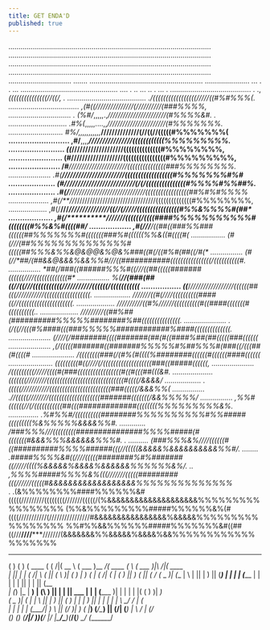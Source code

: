 ```yaml
---
title: GET ENDA'D
published: true
---
```

....................................................................................................
....................................................................................................
....................................................................................................
....................................................................................................
 ............................... .......    ........................................................
 ...................... ...       . .          ...  ................................................
 ....   . ..   ... ..  .                      ...         . ........................................
 .                               .,*(((((((((((((((//((/,  . .......................................
                            ./(((((((((((((((((/////((#%#%%%(.   ...................................
                         ,(#((///////////////(//////////(###%%%%,    ...............................
           .           (%#/*,,,,,.,*///////////////////////(#%%%%&#. . .............................
                    .#%(*,,,,,....,,*///////////////////////(#%%%%%%%.   ...........................
                   #%/,,,,,,,,,,,***//////////////(//((//(((((#%%%%%%%(   ..........................
                 ,#/**,,,,*********////////////////((((((((((((%%%%%%%%%.   ........................
                ((*************///////////////////((((((((((((((#%%%%%%%%,   .......................
               (#************///////////////////((((((((((((((((#%%%%%%%%%,   ......................
              /#**********///////////////////////(((((((((((((((###%%%%%%%%.   .....................
             .#(********///////////////////////((((((((((((((((((#%%%%%%%#%#    ....................
             (#/*****/////////////////////////(/(/(((((((((((((((#%%%%#%%##%.   ....................
            .#(/***//////////////////////////////(((((((((((((((((##%#%#%%%%*   ....................
            ,#(/**//*////////////////////////////////((((((((((((((#%%%%%%%%,    ...................
            ,#(/**///*****///////////////((//(/////((((((((((((((((#%%&%%%%#(##* ...................
            ,#(/**********///////((((((/((((####%%%%%%%%%%%#((((((((#%%&%#((((##/ ..................
            ,#(///**/((##((###%%###((((((##%%%%%%%#(((((((###%#((((((%%&((#((((#(  .................
            (#(///(##%%%%%%%%%%%%%%#(((((##%%%&%%&@&@@&%@&%###((#(/((#%#(##((/#(*   ................
            (#(//*##/(##&&@&&&%&&%%#///((###########((((((((((((((((/((((((((((#.   ................
            *##(**/###((######%%%#((///((##(((((#######((((((////(((((((((((((#*    ................
             *%(****//(###(##((//((///(((((((((((///////////((((((/(((((((((((*    .................
              ((***/*/////////////////((((((##(((///////////((((((((((((((((((.   ..................
               /*******//////((#(/*///((((((((((####((//(((((((((((((((((((((.   ...................
               *//*////////((#%/*/////((((((((((#((####(((((((#((((((((((..      ...................
               /////////((##%##(##########%%%%%########%##(((((((((((((((.     .....................
               .(/((//(((#%####(((###%%%%%############%####((((((((((((((.     .....................
                (////(/########((((#######(##(#((####%##(##(((((###((((((      .....................
                ,(/(((((#######((#######%%%%%#%##%%%#(###((/(((##(#((((#*      .....................
                 /((((((((###(/(#%(#((((%########((((((#((((((####((((((      ......................
                  (((((((((#((////(/(((((((((((((((((((###((#####((((((,       .....................
                   /(((((((((/////((((#(###(((((((((((((((((#((#(((##(((&#.     ....................
                     (((((((////////((((((((((((((((((((((((((((((#((((/&&&&/     ..................
                      .(((((///////////((((((((((((((((((((((((###(((((/&&&%%(      ................
                     .//(((((////////((((((((((((((((((((#######(((((((/&&%%%%%/    ................
                   ,%%#*((((((//(/(((((((((((##(((#############((((((((%%%%%%%%%&%.  ...............
                 .%#%%#*/((((((((((########%%%%%%%%%%#%%#####(((((((((%&%%%%%&&&&%%#.  .............
                /###%%%///(((((((((###############%%%%#####(#(((((((#&&&%%%&&&&&&%%%#.  . ..........
               (###%%%&%////((((((#((##########%%%%######(((//(((((&&&&&%&&&&&&&&&&%%#/.    ........
             .#####%%%%&#((////(((((########%#%#######((/////((((%&&&&&%&&&&%&&&&&&%%%%%%&%/.     ..
         ,%%%%#####%%%%&%(((///////(((((#########(((//////(((((#&&&&&&&&&&&&&&&&&&%%%%%%%%%%%%%%*   
.  .(&%%%%%%%%####%%%%%%&#(((((/////////((((((((///////(((((/(%&&&&&&&&&&&&&&&&&&&&%%%%%%%%%%%%%%%%%
(%%&%%%%%%%%%#####%%%%%%&%(#((((///////////(////////////////#&&&&&&&&&&&&&&&&%&&&&&%%%%%%%%%%%%%%%%%
%%#%%&&%%%%%%#####%%%%%%%&#((##((///****////*******///////(&&&&&&&%%&&&&&%&&&&%&&%%%%%%%%%%%%%%%%%%%
   _   _    _______  _        ______   _______ _________ _______  _        _______           _______ 
  ( ) ( )  (  ____ \( (    /|(  __  \ (  ___  )\__   __/(  ____ \( \      (  ___  )|\     /|(  ____ \
 _| |_| |_ | (    \/|  \  ( || (  \  )| (   ) |   ) (   | (    \/| (      | (   ) || )   ( || (    \/
(_   _   _)| (__    |   \ | || |   ) || (___) |   | |   | (_____ | |      | |   | || |   | || (__    
 _| (_) |_ |  __)   | (\ \) || |   | ||  ___  |   | |   (_____  )| |      | |   | |( (   ) )|  __)   
(_   _   _)| (      | | \   || |   ) || (   ) |   | |         ) || |      | |   | | \ \_/ / | (      
  | | | |  | (____/\| )  \  || (__/  )| )   ( |___) (___/\____) || (____/\| (___) |  \   /  | (____/\
  (_) (_)  (_______/|/    )_)(______/ |/     \|\_______/\_______)(_______/(_______)   \_/   (_______/